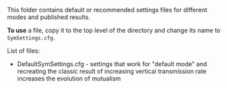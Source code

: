 This folder contains default or recommended settings files for different modes and published results.

**To use** a file, copy it to the top level of the directory and change its name to `SymSettings.cfg`.

List of files:
* DefaultSymSettings.cfg - settings that work for "default mode" and recreating the classic result of increasing vertical transmission rate increases the evolution of mutualism